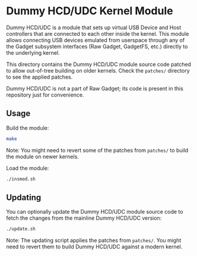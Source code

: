 Dummy HCD/UDC Kernel Module
===========================

Dummy HCD/UDC is a module that sets up virtual USB Device and Host controllers that are connected to each other inside the kernel.
This module allows connecting USB devices emulated from userspace through any of the Gadget subsystem interfaces (Raw Gadget, GadgetFS, etc.) directly to the underlying kernel.

This directory contains the Dummy HCD/UDC module source code patched to allow out-of-tree building on older kernels.
Check the `patches/` directory to see the applied patches.

Dummy HCD/UDC is not a part of Raw Gadget; its code is present in this repository just for convenience.


## Usage

Build the module:

``` bash
make
```

Note:
You might need to revert some of the patches from `patches/` to build the module on newer kernels.

Load the module:

``` bash
./insmod.sh
```


## Updating

You can optionally update the Dummy HCD/UDC module source code to fetch the changes from the mainline Dummy HCD/UDC version:

``` bash
./update.sh
```

Note:
The updating script applies the patches from `patches/`.
You might need to revert them to build Dummy HCD/UDC against a modern kernel.
